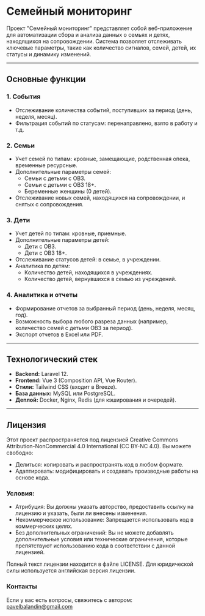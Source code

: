 # Семейный мониторинг

Проект "Семейный мониторинг" представляет собой веб-приложение для автоматизации сбора и анализа данных о семьях и детях, находящихся на сопровождении. Система позволяет отслеживать ключевые параметры, такие как количество сигналов, семей, детей, их статусы и динамику изменений.

---

## Основные функции

### 1. **События**
- Отслеживание количества событий, поступивших за период (день, неделя, месяц).
- Фильтрация событий по статусам: перенаправлено, взято в работу и т.д.

### 2. **Семьи**
- Учет семей по типам: кровные, замещающие, родственная опека, временные ресурсные.
- Дополнительные параметры семей:
    - Семьи с детьми с ОВЗ.
    - Семьи с детьми с ОВЗ 18+.
    - Беременные женщины (0 детей).
- Отслеживание новых семей, находящихся на сопровождении, и снятых с сопровождения.

### 3. **Дети**
- Учет детей по типам: кровные, приемные.
- Дополнительные параметры детей:
    - Дети с ОВЗ.
    - Дети с ОВЗ 18+.
- Отслеживание статусов детей: в семье, в учреждении.
- Аналитика по детям:
    - Количество детей, находящихся в учреждениях.
    - Количество детей, вернувшихся в семью из учреждений.

### 4. **Аналитика и отчеты**
- Формирование отчетов за выбранный период (день, неделя, месяц, год).
- Возможность выбора любого разреза данных (например, количество семей с детьми ОВЗ за период).
- Экспорт отчетов в Excel или PDF.

---

## Технологический стек

- **Backend:** Laravel 12.
- **Frontend:** Vue 3 (Composition API, Vue Router).
- **Стили:** Tailwind CSS (входит в Breeze).
- **База данных:** MySQL или PostgreSQL.
- **Деплой:** Docker, Nginx, Redis (для кэширования и очередей).

---

## Лицензия

Этот проект распространяется под лицензией Creative Commons Attribution-NonCommercial 4.0 International (CC BY-NC 4.0). Вы можете свободно:

- Делиться: копировать и распространять код в любом формате.
- Адаптировать: модифицировать и создавать производные работы на основе кода.

### Условия:
- Атрибуция: Вы должны указать авторство, предоставить ссылку на лицензию и указать, были ли внесены изменения.
- Некоммерческое использование: Запрещается использовать код в коммерческих целях.
- Без дополнительных ограничений: Вы не можете добавлять дополнительные условия или технические ограничения, которые препятствуют использованию кода в соответствии с данной лицензией.

Полный текст лицензии находится в файле LICENSE. Для юридической силы используется английская версия лицензии.

### Контакты

Если у вас есть вопросы, свяжитесь с автором: pavelbalandin@gmail.com
